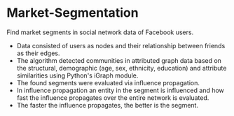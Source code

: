 # Market-Segmentation
Find market segments in social network data of Facebook users.

* Data consisted of users as nodes and their relationship between friends as their edges. 
* The algorithm detected communities in attributed graph data based on the structural, demographic (age, sex, ethnicity, education) and attribute similarities using Python's iGraph module. 
* The found segments were evaluated via influence propagation. 
* In influence propagation an entity in the segment is influenced and how fast the influence propagates over the entire network is evaluated. 
* The faster the influence propagates, the better is the segment.
